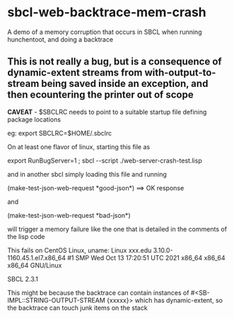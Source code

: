 # sbcl-web-backtrace-mem-crash
A demo of a memory corruption that occurs in SBCL when running hunchentoot, and doing a backtrace

## This is not really a bug, but is a consequence of dynamic-extent streams from with-output-to-stream being saved inside an exception, and then ecountering the printer out of scope

 **CAVEAT** - $SBCLRC needs to point to a suitable startup file defining package locations
 
 eg: export SBCLRC=$HOME/.sbclrc

On at least one flavor of linux, starting this file as

  export RunBugServer=1 ; sbcl --script ./web-server-crash-test.lisp  
  
  

and in another sbcl simply loading this file and running

  (make-test-json-web-request \*good-json\*)  ==> OK response
  
and

  (make-test-json-web-request \*bad-json\*)  

will trigger a memory failure like the one that is detailed in the comments of the lisp code


This fails on CentOS Linux,
uname:
 Linux xxx.edu 3.10.0-1160.45.1.el7.x86_64 #1 SMP Wed Oct 13 17:20:51 UTC 2021 x86_64
x86_64 x86_64 GNU/Linux

SBCL 2.3.1

This might be because the backtrace can contain instances of #<SB-IMPL::STRING-OUTPUT-STREAM {xxxxx}> which has dynamic-extent, so the backtrace can touch junk items on the stack
